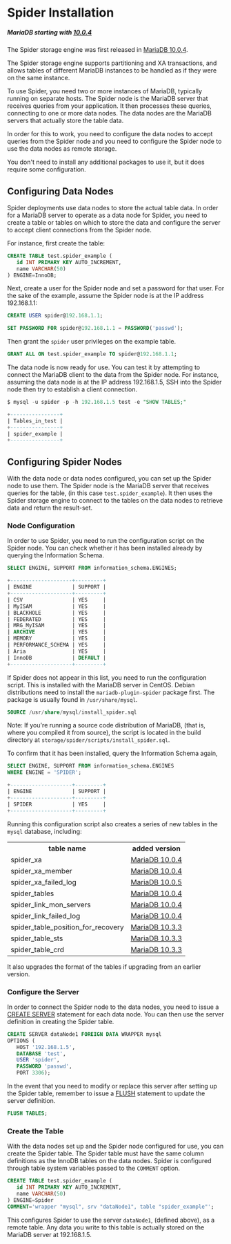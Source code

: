 # Spider Installation

##### MariaDB starting with [10.0.4](/kb/en/mariadb-1004-release-notes/)

The Spider storage engine was first released in [MariaDB 10.0.4](/kb/en/mariadb-1004-release-notes/).

The Spider storage engine supports partitioning and XA transactions, and allows tables of different MariaDB instances to be handled as if they were on the same instance.

To use Spider, you need two or more instances of MariaDB, typically running on separate hosts.  The Spider node is the MariaDB server that receives queries from your application.  It then processes these queries, connecting to one or more data nodes.  The data nodes are the MariaDB servers that actually store the table data.

In order for this to work, you need to configure the data nodes to accept queries from the Spider node and you need to configure the Spider node to use the data nodes as remote storage.

You don't need to install any additional packages to use it, but it does require some configuration.

## Configuring Data Nodes

Spider deployments use data nodes to store the actual table data.  In order for a MariaDB server to operate as a data node for Spider, you need to create a table or tables on which to store the data and configure the server to accept client connections from the Spider node.

For instance, first create the table:

```sql
CREATE TABLE test.spider_example (
   id INT PRIMARY KEY AUTO_INCREMENT,
   name VARCHAR(50)
) ENGINE=InnoDB;
```

Next, create a user for the Spider node and set a password for that user.  For the sake of the example, assume the Spider node is at the IP address 192.168.1.1:

```sql
CREATE USER spider@192.168.1.1;

SET PASSWORD FOR spider@192.168.1.1 = PASSWORD('passwd');
```

Then grant the `spider` user privileges on the example table.

```sql
GRANT ALL ON test.spider_example TO spider@192.168.1.1;
```

The data node is now ready for use.  You can test it by attempting to connect the MariaDB client to the data from the Spider node.  For instance, assuming the data node is at the IP address 192.168.1.5, SSH into the Spider node then try to establish a client connection.

```sql
$ mysql -u spider -p -h 192.168.1.5 test -e "SHOW TABLES;"

+----------------+
| Tables_in_test |
+----------------+
| spider_example |
+----------------+
```

## Configuring Spider Nodes

With the data node or data nodes configured, you can set up the Spider node to use them.  The Spider node is the MariaDB server that receives queries for the table, (in this case `test.spider_example`).  It then uses the Spider storage engine to connect to the tables on the data nodes to retrieve data and return the result-set.

### Node Configuration

In order to use Spider, you need to run the configuration script on the Spider node.  You can check whether it has been installed already by querying the Information Schema.

```sql
SELECT ENGINE, SUPPORT FROM information_schema.ENGINES;

+--------------------+---------+
| ENGINE             | SUPPORT |
+--------------------+---------+
| CSV                | YES     |
| MyISAM             | YES     |
| BLACKHOLE          | YES     |
| FEDERATED          | YES     |
| MRG_MyISAM         | YES     |
| ARCHIVE            | YES     |
| MEMORY             | YES     |
| PERFORMANCE_SCHEMA | YES     |
| Aria               | YES     |
| InnoDB             | DEFAULT |
+--------------------+---------+
```

If Spider does not appear in this list, you need to run the configuration script. This is installed with the MariaDB server in CentOS. Debian distributions need to install the <code class="fixed" style="white-space:pre-wrap">mariadb-plugin-spider</code> package first. The package is usually found in `/usr/share/mysql`.

```sql
SOURCE /usr/share/mysql/install_spider.sql
```

Note: If you're running a source code distribution of MariaDB, (that is, where you compiled it from source), the script is located in the build directory at `storage/spider/scripts/install_spider.sql`.

To confirm that it has been installed, query the Information Schema again,

```sql
SELECT ENGINE, SUPPORT FROM information_schema.ENGINES
WHERE ENGINE = 'SPIDER';

+--------------------+---------+
| ENGINE             | SUPPORT |
+--------------------+---------+
| SPIDER             | YES     |
+--------------------+---------+
```

Running this configuration script also creates a series of new tables in the `mysql` database, including:

<table><tbody><tr><th>table name</th><th>added version</th></tr>
<tr><td>spider_xa</td><td><a href="/kb/en/mariadb-1004-release-notes/">MariaDB 10.0.4</a></td></tr>
<tr><td>spider_xa_member</td><td><a href="/kb/en/mariadb-1004-release-notes/">MariaDB 10.0.4</a></td></tr>
<tr><td>spider_xa_failed_log</td><td><a href="/kb/en/mariadb-1005-release-notes/">MariaDB 10.0.5</a></td></tr>
<tr><td>spider_tables</td><td><a href="/kb/en/mariadb-1004-release-notes/">MariaDB 10.0.4</a></td></tr>
<tr><td>spider_link_mon_servers</td><td><a href="/kb/en/mariadb-1004-release-notes/">MariaDB 10.0.4</a></td></tr>
<tr><td>spider_link_failed_log</td><td><a href="/kb/en/mariadb-1004-release-notes/">MariaDB 10.0.4</a></td></tr>
<tr><td>spider_table_position_for_recovery</td><td><a href="/kb/en/mariadb-1033-release-notes/">MariaDB 10.3.3</a></td></tr>
<tr><td>spider_table_sts</td><td><a href="/kb/en/mariadb-1033-release-notes/">MariaDB 10.3.3</a></td></tr>
<tr><td>spider_table_crd</td><td><a href="/kb/en/mariadb-1033-release-notes/">MariaDB 10.3.3</a></td></tr>
</tbody></table>

It also upgrades the format of the tables if upgrading from an earlier version.

### Configure the Server

In order to connect the Spider node to the data nodes, you need to issue a [CREATE SERVER](/sql-statements-structure/sql-statements/data-definition/create/create-server/) statement for each data node.  You can then use the server definition in creating the Spider table.

```sql
CREATE SERVER dataNode1 FOREIGN DATA WRAPPER mysql
OPTIONS (
   HOST '192.168.1.5',
   DATABASE 'test',
   USER 'spider',
   PASSWORD 'passwd',
   PORT 3306);
```

In the event that you need to modify or replace this server after setting up the Spider table, remember to issue a [FLUSH](/sql-statements-structure/sql-statements/administrative-sql-statements/flush-commands/flush/) statement to update the server definition.

```sql
FLUSH TABLES;
```

### Create the Table

With the data nodes set up and the Spider node configured for use, you can create the Spider table.  The Spider table must have the same column definitions as the InnoDB tables on the data nodes.  Spider is configured through table system variables passed to the `COMMENT` option.

```sql
CREATE TABLE test.spider_example (
   id INT PRIMARY KEY AUTO_INCREMENT,
   name VARCHAR(50)
) ENGINE=Spider
COMMENT='wrapper "mysql", srv "dataNode1", table "spider_example"';
```

This configures Spider to use the server `dataNode1`, (defined above), as a remote table.  Any data you write to this table is actually stored on the MariaDB server at 192.168.1.5.